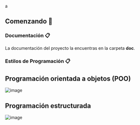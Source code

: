 a
## Comenzando **🚀**

### **Documentación 📋**
La documentación del proyecto la encuentras en la carpeta **doc**.

### **Estilos de Programación 📋**
## Programación orientada a objetos (POO)
![image](https://user-images.githubusercontent.com/38531618/185631081-d0665149-5a2d-4618-9a99-c819819cc2ed.png)
## Programación estructurada
![image](https://user-images.githubusercontent.com/38531618/185632563-49858fb9-1a3e-467e-a7a9-85f9851d10e6.png)
